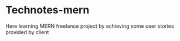 # Technotes-mern
Here learning MERN freelance project by achieving some user stories provided by client
